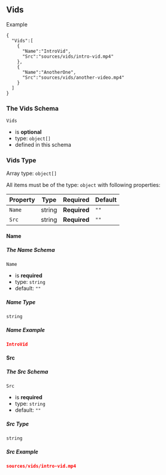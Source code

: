 ## Vids
Example
```
{
  "Vids":[
    {
      "Name":"IntroVid",
      "Src":"sources/vids/intro-vid.mp4"
    },
    {
      "Name":"AnotherOne",
      "Src":"sources/vids/another-video.mp4"
    }
  ]
}
```

### The Vids Schema

`Vids`

* is **optional**
* type: `object[]`
* defined in this schema

### Vids Type


Array type: `object[]`

All items must be of the type:
`object` with following properties:


| Property | Type | Required | Default |
|----------|------|----------|---------|
| `Name`| string | **Required** | `""` |
| `Src`| string | **Required** | `""` |



#### Name
##### The Name Schema


`Name`

* is **required**
* type: `string`
* default: `""`


##### Name Type


`string`


##### Name Example

```json
IntroVid
```




#### Src
##### The Src Schema


`Src`

* is **required**
* type: `string`
* default: `""`


##### Src Type


`string`


##### Src Example

```json
sources/vids/intro-vid.mp4
```
